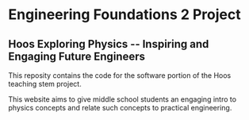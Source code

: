 # Engineering Foundations 2 Project 

## Hoos Exploring Physics -- Inspiring and Engaging Future Engineers
This reposity contains the code for the software portion of the Hoos teaching stem project. 

This website aims to give middle school students an engaging intro to physics concepts and relate such concepts to practical engineering. 
